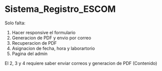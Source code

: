 # Sistema_Registro_ESCOM
Solo falta:
1. Hacer responsive el formulario
2. Generacion de PDF y envio por correo
3. Recuperacion de PDF
4. Asignacion de fecha, hora y laborartorio
5. Pagina del admin

El 2, 3 y 4 requiere saber enviar correos y generacion de PDF (Contenido)
